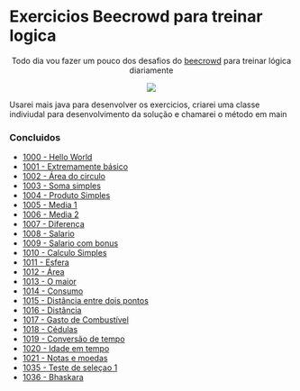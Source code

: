 <h1>
    Exercicios Beecrowd para treinar logica 
</h1>

<p align="center">
Todo dia vou fazer um pouco dos desafios do <a href="https://www.beecrowd.com.br/judge/pt/problems/index/1">beecrowd</a> para treinar lógica diariamente
</p>
<p align="center">
     <a alt="Java">
        <img src="https://img.shields.io/badge/Java-v17-blue.svg" />
    </a>
<p>
Usarei mais java para desenvolver os exercicios, criarei uma classe indiviudal para desenvolvimento da solução e chamarei o método em main
</p>

<h3> Concluidos </h3>

<ul>
<li ><a href="https://github.com/jxxErick/beecrowd/blob/master/ex/HelloWorld.java"> 1000 - Hello World</a> </li>
<li><a href="https://github.com/jxxErick/beecrowd/blob/master/ex/SomaDoisValores.java"> 1001 - Extremamente básico</a></li>
<li><a href="https://github.com/jxxErick/beecrowd/blob/master/ex/CalculaCirculo.java"> 1002 -  Área do circulo</a></li>
<li><a href="https://github.com/jxxErick/beecrowd/blob/master/ex/SomaDoisValores.java"> 1003 - Soma simples </a></li>
<li><a href="https://github.com/jxxErick/beecrowd/blob/master/ex/ProdutoSimples.java"> 1004 - Produto Simples</a> </li>
<li><a href="https://github.com/jxxErick/beecrowd/blob/master/ex/Media.java"> 1005 - Media 1 </a></li>
<li><a href="https://github.com/jxxErick/beecrowd/blob/master/ex/Media.java"> 1006 - Media 2 </a> </li>
<li><a href="https://github.com/jxxErick/beecrowd/blob/master/ex/Diferenca.java"> 1007 - Diferença </a> </li>
<li><a href="https://github.com/jxxErick/beecrowd/blob/master/ex/Salario.java"> 1008 - Salario </a> </li>
<li><a href="https://github.com/jxxErick/beecrowd/blob/master/ex/Salario.java"> 1009 - Salario com bonus</a> </li>
<li><a href="https://github.com/jxxErick/beecrowd/blob/master/ex/CalculoSimples.java"> 1010 - Calculo Simples</a> </li>
<li><a href="https://github.com/jxxErick/beecrowd/blob/master/ex/CalculoCirculo.java"> 1011 - Esfera</a> </li>
<li><a href="https://github.com/jxxErick/beecrowd/blob/master/ex/AreaFiguras.java"> 1012 - Área</a> </li>
<li><a href="https://github.com/jxxErick/beecrowd/blob/master/ex/Maior.java"> 1013 - O maior</a> </li>
<li><a href="https://github.com/jxxErick/beecrowd/blob/master/ex/Consumo.java"> 1014 - Consumo</a> </li>
<li><a href="https://github.com/jxxErick/beecrowd/blob/master/ex/Distancia.java"> 1015 - Distância entre dois pontos</a> </li>
<li><a href="https://github.com/jxxErick/beecrowd/blob/master/ex/Distancia.java"> 1016 - Distância </a> </li>
<li><a href="https://github.com/jxxErick/beecrowd/blob/master/ex/Distancia.java"> 1017 - Gasto de Combustível </a> </li>
<li><a href="https://github.com/jxxErick/beecrowd/blob/master/ex/Cedulas.java"> 1018 - Cédulas </a> </li>
<li><a href="https://github.com/jxxErick/beecrowd/blob/master/ex/Tempo.java"> 1019 - Conversão de tempo </a> </li>
<li><a href="https://github.com/jxxErick/beecrowd/blob/master/ex/Idade.java"> 1020 - Idade em tempo </a> </li>
<li><a href="https://github.com/jxxErick/beecrowd/blob/master/ex/Cedulas.java"> 1021 - Notas e moedas </a> </li>
<li><a href="https://github.com/jxxErick/beecrowd/blob/master/ex/TesteDeSelecao.java"> 1035 - Teste de seleçao 1 </a> </li>
<li><a href="https://github.com/jxxErick/beecrowd/blob/master/ex/Bhaskara.java"> 1036 - Bhaskara </a> </li>
</ul>